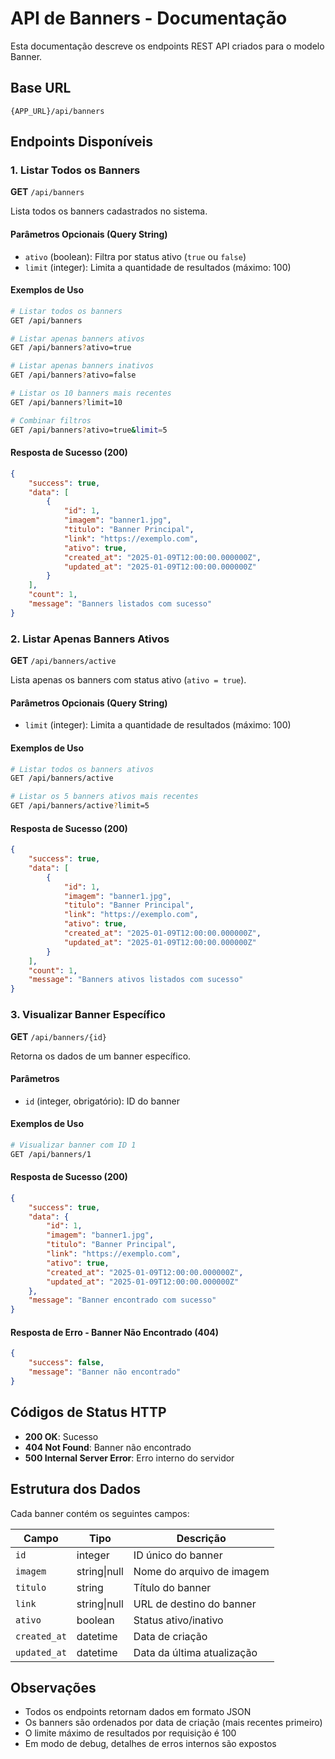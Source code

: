 # API de Banners - Documentação

Esta documentação descreve os endpoints REST API criados para o modelo Banner.

## Base URL
```
{APP_URL}/api/banners
```

## Endpoints Disponíveis

### 1. Listar Todos os Banners
**GET** `/api/banners`

Lista todos os banners cadastrados no sistema.

#### Parâmetros Opcionais (Query String)
- `ativo` (boolean): Filtra por status ativo (`true` ou `false`)
- `limit` (integer): Limita a quantidade de resultados (máximo: 100)

#### Exemplos de Uso
```bash
# Listar todos os banners
GET /api/banners

# Listar apenas banners ativos
GET /api/banners?ativo=true

# Listar apenas banners inativos
GET /api/banners?ativo=false

# Listar os 10 banners mais recentes
GET /api/banners?limit=10

# Combinar filtros
GET /api/banners?ativo=true&limit=5
```

#### Resposta de Sucesso (200)
```json
{
    "success": true,
    "data": [
        {
            "id": 1,
            "imagem": "banner1.jpg",
            "titulo": "Banner Principal",
            "link": "https://exemplo.com",
            "ativo": true,
            "created_at": "2025-01-09T12:00:00.000000Z",
            "updated_at": "2025-01-09T12:00:00.000000Z"
        }
    ],
    "count": 1,
    "message": "Banners listados com sucesso"
}
```

### 2. Listar Apenas Banners Ativos
**GET** `/api/banners/active`

Lista apenas os banners com status ativo (`ativo = true`).

#### Parâmetros Opcionais (Query String)
- `limit` (integer): Limita a quantidade de resultados (máximo: 100)

#### Exemplos de Uso
```bash
# Listar todos os banners ativos
GET /api/banners/active

# Listar os 5 banners ativos mais recentes
GET /api/banners/active?limit=5
```

#### Resposta de Sucesso (200)
```json
{
    "success": true,
    "data": [
        {
            "id": 1,
            "imagem": "banner1.jpg",
            "titulo": "Banner Principal",
            "link": "https://exemplo.com",
            "ativo": true,
            "created_at": "2025-01-09T12:00:00.000000Z",
            "updated_at": "2025-01-09T12:00:00.000000Z"
        }
    ],
    "count": 1,
    "message": "Banners ativos listados com sucesso"
}
```

### 3. Visualizar Banner Específico
**GET** `/api/banners/{id}`

Retorna os dados de um banner específico.

#### Parâmetros
- `id` (integer, obrigatório): ID do banner

#### Exemplos de Uso
```bash
# Visualizar banner com ID 1
GET /api/banners/1
```

#### Resposta de Sucesso (200)
```json
{
    "success": true,
    "data": {
        "id": 1,
        "imagem": "banner1.jpg",
        "titulo": "Banner Principal",
        "link": "https://exemplo.com",
        "ativo": true,
        "created_at": "2025-01-09T12:00:00.000000Z",
        "updated_at": "2025-01-09T12:00:00.000000Z"
    },
    "message": "Banner encontrado com sucesso"
}
```

#### Resposta de Erro - Banner Não Encontrado (404)
```json
{
    "success": false,
    "message": "Banner não encontrado"
}
```

## Códigos de Status HTTP

- **200 OK**: Sucesso
- **404 Not Found**: Banner não encontrado
- **500 Internal Server Error**: Erro interno do servidor

## Estrutura dos Dados

Cada banner contém os seguintes campos:

| Campo | Tipo | Descrição |
|-------|------|-----------|
| `id` | integer | ID único do banner |
| `imagem` | string\|null | Nome do arquivo de imagem |
| `titulo` | string | Título do banner |
| `link` | string\|null | URL de destino do banner |
| `ativo` | boolean | Status ativo/inativo |
| `created_at` | datetime | Data de criação |
| `updated_at` | datetime | Data da última atualização |

## Observações

- Todos os endpoints retornam dados em formato JSON
- Os banners são ordenados por data de criação (mais recentes primeiro)
- O limite máximo de resultados por requisição é 100
- Em modo de debug, detalhes de erros internos são expostos 